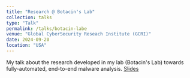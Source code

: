 ```yaml
---
title: "Research @ Botacin's Lab"
collection: talks
type: "Talk"
permalink: /talks/botacin-labe
venue: "Global CyberSecurity Reseach Institute (GCRI)"
date: 2024-09-20
location: "USA"
---
```


My talk about the research developed in my lab (Botacin's Lab) towards fully-automated, end-to-end malware analysis. [Slides](https://marcusbotacin.github.io/files/botacin-lab.pdf)
